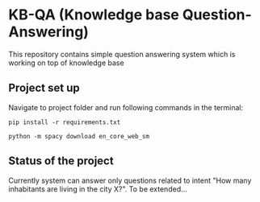 # KB-QA (Knowledge base Question-Answering)
This repository contains simple question answering system which is working on top of knowledge base

## Project set up

Navigate to project folder and run following commands in the terminal:

`pip install -r requirements.txt`

`python -m spacy download en_core_web_sm`

## Status of the project

Currently system can answer only questions related to intent "How many inhabitants are living in the city X?". To be extended...
